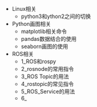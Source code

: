 + Linux相关
  + python3和ython2之间的切换
+ Python画图相关
  + matplotlib相关命令
  + pandas数据结合的使用
  + seaborn画图的使用
+ ROS相关
  + 1_ROS和rospy
  + 2_rosnode的常用指令
  + 3_ROS Topic的用法
  + 4_rostopic的常见指令
  + 5_ROS_Service的用法
  + 6_